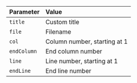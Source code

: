 | Parameter | Value |
| :- | :- |
| `title` | Custom title |
| `file` | Filename |
| `col` | Column number, starting at 1 |
| `endColumn` | End column number |
| `line` | Line number, starting at 1 |
| `endLine` | End line number |
